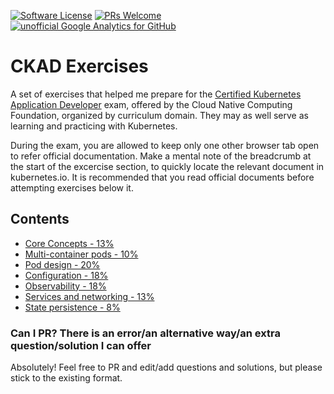 [![Software License](https://img.shields.io/badge/license-MIT-brightgreen.svg?style=flat-square)](LICENSE)
[![PRs Welcome](https://img.shields.io/badge/PRs-welcome-brightgreen.svg?style=flat-square)](http://makeapullrequest.com)
[![unofficial Google Analytics for GitHub](https://gaforgithub.azurewebsites.net/api?repo=CKAD-exercises)](https://nashvan.github.io/ckad)

# CKAD Exercises

A set of exercises that helped me prepare for the [Certified Kubernetes Application Developer](https://www.cncf.io/certification/ckad/) exam, offered by the Cloud Native Computing Foundation, organized by curriculum domain. They may as well serve as learning and practicing with Kubernetes.

During the exam, you are allowed to keep only one other browser tab open to refer official documentation. Make a mental note of the breadcrumb at the start of the excercise section, to quickly locate the relevant document in kubernetes.io. It is recommended that you read official documents before attempting exercises below it.

## Contents

- [Core Concepts - 13%](https://nashvan.github.io/ckad/ckad_core_concepts)
- [Multi-container pods - 10%](https://nashvan.github.io/ckad/multi_container_pod)
- [Pod design - 20%](https://nashvan.github.io/ckad/multi_container_pod)
- [Configuration - 18%](https://nashvan.github.io/ckad/multi_container_pod)
- [Observability - 18%](https://nashvan.github.io/ckad/multi_container_pod)
- [Services and networking - 13%](https://nashvan.github.io/ckad/multi_container_pod)
- [State persistence - 8%](https://nashvan.github.io/ckad/multi_container_pod)


### Can I PR? There is an error/an alternative way/an extra question/solution I can offer

Absolutely! Feel free to PR and edit/add questions and solutions, but please stick to the existing format.
